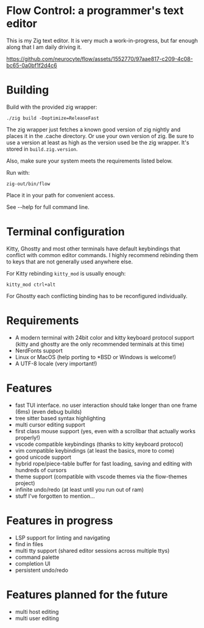 # Flow Control: a programmer's text editor

This is my Zig text editor. It is very much a work-in-progress, but far enough along that I am daily driving it.


https://github.com/neurocyte/flow/assets/1552770/97aae817-c209-4c08-bc65-0a0bf1f2d4c6

# Building

Build with the provided zig wrapper:
```shell
./zig build -Doptimize=ReleaseFast
```

The zig wrapper just fetches a known good version of zig nightly and places it
in the .cache directory. Or use your own version of zig. Be sure to use a version
at least as high as the version used be the zig wrapper. It's stored in `build.zig.version`.

Also, make sure your system meets the requirements listed below.

Run with:
```shell
zig-out/bin/flow
```

Place it in your path for convenient access.

See --help for full command line.

# Terminal configuration

Kitty, Ghostty and most other terminals have default keybindings that conflict
with common editor commands. I highly recommend rebinding them to keys that are
not generally used anywhere else.

For Kitty rebinding `kitty_mod` is usually enough:
```
kitty_mod ctrl+alt
```

For Ghostty each conflicting binding has to be reconfigured individually.

# Requirements
- A modern terminal with 24bit color and kitty keyboard protocol support (kitty and ghostty are the only recommended terminals at this time)
- NerdFonts support
- Linux or MacOS (help porting to *BSD or Windows is welcome!)
- A UTF-8 locale (very important!)

# Features
- fast TUI interface. no user interaction should take longer than one frame (6ms) (even debug builds)
- tree sitter based syntax highlighting
- multi cursor editing support
- first class mouse support (yes, even with a scrollbar that actually works properly!)
- vscode compatible keybindings (thanks to kitty keyboard protocol)
- vim compatible keybindings (at least the basics, more to come)
- good unicode support
- hybrid rope/piece-table buffer for fast loading, saving and editing with hundreds of cursors
- theme support (compatible with vscode themes via the flow-themes project)
- infinite undo/redo (at least until you run out of ram)
- stuff I've forgotten to mention...

# Features in progress
- LSP support for linting and navigating
- find in files
- multi tty support (shared editor sessions across multiple ttys)
- command palette
- completion UI
- persistent undo/redo

# Features planned for the future
- multi host editing
- multi user editing
